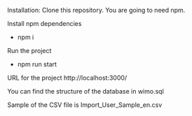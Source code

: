 Installation:
Clone this repository. You are going to need npm.

Install npm dependencies
- npm i

Run the project 
- npm run start

URL for the project http://localhost:3000/

You can find the structure of the database in wimo.sql

Sample of the CSV file is Import_User_Sample_en.csv
 
